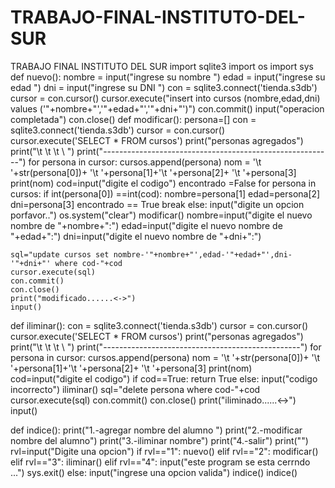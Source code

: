 # TRABAJO-FINAL-INSTITUTO-DEL-SUR
TRABAJO FINAL INSTITUTO DEL SUR
import sqlite3
import os
import sys
def nuevo():
    nombre = input("ingrese su nombre ")
    edad = input("ingrese su edad ")
    dni = input("ingrese su DNI ")
    con = sqlite3.connect('tienda.s3db')
    cursor = con.cursor()
    cursor.execute("insert into cursos (nombre,edad,dni) values ('"+nombre+"','"+edad+"','"+dni+"')")
    con.commit()
    input("operacion completada")
    con.close()
def modificar():
    persona=[]
    con = sqlite3.connect('tienda.s3db')
    cursor = con.cursor()
    cursor.execute('SELECT * FROM cursos')
    print("personas agregados")
    print("\t <codigo> \t <nombre> \t <edad> \ <dni> ")
    print("---------------------------------------------------------")
    for persona in cursor:
        cursos.append(persona)
        nom =    '\t '+str(persona[0])+ '\t     '+persona[1]+'\t      '+persona[2]+ '\t     '+persona[3]
        print(nom)
    cod=input("digite el codigo")
    encontrado =False
    for persona in cursos:
        if int(persona[0]) ==int(cod):
            nombre=persona[1]
            edad=persona[2]
            dni=persona[3]
            encontrado == True
            break
        else:
            input("digite un opcion porfavor..")
            os.system("clear")
            modificar()
    nombre=input("digite el nuevo nombre de "+nombre+":")
    edad=input("digite el nuevo nombre de "+edad+":")
    dni=input("digite el nuevo nombre de "+dni+":")

    sql="update cursos set nombre-'"+nombre+"',edad-'"+edad+"',dni-'"+dni+"' where cod-"+cod
    cursor.execute(sql)
    con.commit()
    con.close()
    print("modificado......<->")
    input()

def iliminar():
    con = sqlite3.connect('tienda.s3db')
    cursor = con.cursor()
    cursor.execute('SELECT * FROM cursos')
    print("personas agregados")
    print("\t <codigo> \t <nombre> \t <edad> \ <dni> ")
    print("-------------------------------------------------")
    for persona in cursor:
        cursos.append(persona)
        nom =    '\t '+str(persona[0])+ '\t     '+persona[1]+'\t      '+persona[2]+ '\t     '+persona[3]
        print(nom)
    cod=input("digite el codigo")
    if cod==True:
        return True
    else:
        input("codigo incorrecto")
        iliminar()
    sql="delete persona where cod-"+cod
    cursor.execute(sql)
    con.commit()
    con.close()
    print("iliminado......<->")
    input()




def indice():
    print("1.-agregar nombre del alumno ")
    print("2.-modificar nombre del alumno")
    print("3.-iliminar nombre")
    print("4.-salir")
    print("")
    rvl=input("Digite una opcion")
    if rvl=="1":
        nuevo()
    elif rvl=="2":
        modificar()
    elif rvl=="3":
        iliminar()
    elif rvl=="4":
        input("este program se esta cerrndo ...")
        sys.exit()
    else:
        input("ingrese una opcion valida")
        indice()
indice()
